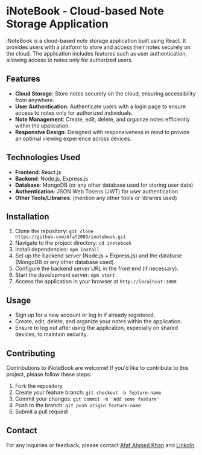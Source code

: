 # iNoteBook - Cloud-based Note Storage Application

iNoteBook is a cloud-based note storage application built using React. It provides users with a platform to store and access their notes securely on the cloud. The application includes features such as user authentication, allowing access to notes only for authorized users.

## Features

- **Cloud Storage**: Store notes securely on the cloud, ensuring accessibility from anywhere.
- **User Authentication**: Authenticate users with a login page to ensure access to notes only for authorized individuals.
- **Note Management**: Create, edit, delete, and organize notes efficiently within the application.
- **Responsive Design**: Designed with responsiveness in mind to provide an optimal viewing experience across devices.

## Technologies Used

- **Frontend**: React.js
- **Backend**: Node.js, Express.js
- **Database**: MongoDB (or any other database used for storing user data)
- **Authentication**: JSON Web Tokens (JWT) for user authentication
- **Other Tools/Libraries**: (mention any other tools or libraries used)

## Installation

1. Clone the repository: `git clone https://github.com/Afaf2003/inotebook.git`
2. Navigate to the project directory: `cd inotebook`
3. Install dependencies: `npm install`
4. Set up the backend server (Node.js + Express.js) and the database (MongoDB or any other database used).
5. Configure the backend server URL in the front end (if necessary).
6. Start the development server: `npm start`
7. Access the application in your browser at `http://localhost:3000`

## Usage

- Sign up for a new account or log in if already registered.
- Create, edit, delete, and organize your notes within the application.
- Ensure to log out after using the application, especially on shared devices, to maintain security.

## Contributing

Contributions to iNoteBook are welcome! If you'd like to contribute to this project, please follow these steps:

1. Fork the repository
2. Create your feature branch: `git checkout -b feature-name`
3. Commit your changes: `git commit -m 'Add some feature'`
4. Push to the branch: `git push origin feature-name`
5. Submit a pull request


## Contact

For any inquiries or feedback, please contact [Afaf Ahmed Khan](mailto:afafahmedkhan@gmail.com) and [LinkdIn](https://www.linkedin.com/in/afaf-ahmed-khan-737235215/).

